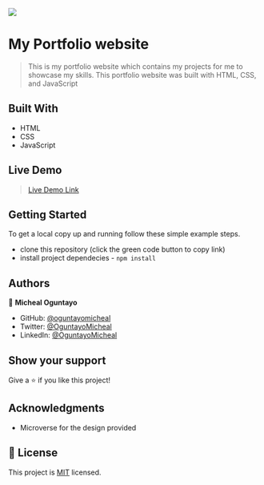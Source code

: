 ![](https://img.shields.io/badge/Microverse-blueviolet)

# My Portfolio website

> This is my portfolio website which contains my projects for me to showcase my skills. This portfolio website was built with HTML, CSS, and JavaScript


## Built With

- HTML
- CSS
- JavaScript

## Live Demo 

> [Live Demo Link]( https://oguntayomicheal.github.io/Portfolio/)


## Getting Started

To get a local copy up and running follow these simple example steps.

- clone this repository (click the green code button to copy link)
- install project dependecies - `npm install`

## Authors


👤 **Micheal Oguntayo**

- GitHub: [@oguntayomicheal](https://github.com/oguntayomicheal)
- Twitter: [@OguntayoMicheal](https://twitter.com/Oguns_micky)
- LinkedIn: [@OguntayoMicheal](https://www.linkedin.com/in/ogunsmicky/)

## Show your support

Give a ⭐️ if you like this project!

## Acknowledgments

- Microverse for the design provided

## 📝 License

This project is [MIT](./LICENSE) licensed.
